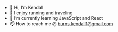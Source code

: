 - 👋 Hi, I’m Kendall
- 👀 I enjoy running and traveling
- 🌱 I’m currently learning JavaScript and React
- 📫 How to reach me @ burns.kendall1@gmail.com

<!---
klb22/klb22 is a ✨ special ✨ repository because its `README.md` (this file) appears on your GitHub profile.
You can click the Preview link to take a look at your changes.
--->
